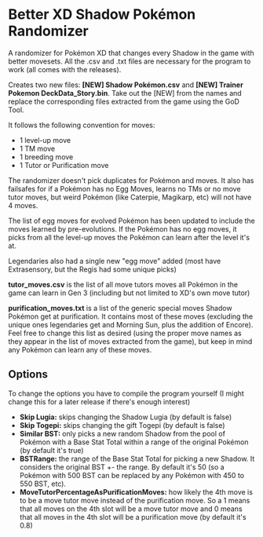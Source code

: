 # Better XD Shadow Pokémon Randomizer
A randomizer for Pokémon XD that changes every Shadow in the game with better movesets. All the .csv and .txt files are necessary for the program to work (all comes with the releases).

Creates two new files: **[NEW] Shadow Pokémon.csv** and **[NEW] Trainer Pokemon DeckData_Story.bin**. Take out the [NEW] from the names and replace the corresponding files extracted from the game using the GoD Tool.

It follows the following convention for moves:
* 1 level-up move
* 1 TM move
* 1 breeding move
* 1 Tutor or Purification move

The randomizer doesn't pick duplicates for Pokémon and moves. It also has failsafes for if a Pokémon has no Egg Moves, learns no TMs or no move tutor moves, but weird Pokémon (like Caterpie, Magikarp, etc) will not have 4 moves.

The list of egg moves for evolved Pokémon has been updated to include the moves learned by pre-evolutions. If the Pokémon has no egg moves, it picks from all the level-up moves the Pokémon can learn after the level it's at.

Legendaries also had a single new "egg move" added (most have Extrasensory, but the Regis had some unique picks)

**tutor_moves.csv** is the list of all move tutors moves all Pokémon in the game can learn in Gen 3 (including but not limited to XD's own move tutor)

**purification_moves.txt** is a list of the generic special moves Shadow Pokémon get at purification. It contains most of these moves (excluding the unique ones legendaries get and Morning Sun, plus the addition of Encore). Feel free to change this list as desired (using the proper move names as they appear in the list of moves extracted from the game), but keep in mind any Pokémon can learn any of these moves.

## Options
To change the options you have to compile the program yourself (I might change this for a later release if there's enough interest)

* **Skip Lugia:** skips changing the Shadow Lugia (by default is false)
* **Skip Togepi:** skips changing the gift Togepi (by default is false)
* **Similar BST:** only picks a new random Shadow from the pool of Pokémon with a Base Stat Total within a range of the original Pokémon (by default it's true)
* **BSTRange:** the range of the Base Stat Total for picking a new Shadow. It considers the original BST +- the range. By default it's 50 (so a Pokémon with 500 BST can be replaced by any Pokémon with 450 to 550 BST, etc).
* **MoveTutorPercentageAsPurificationMoves:** how likely the 4th move is to be a move tutor move instead of the purification move. So a 1 means that all moves on the 4th slot will be a move tutor move and 0 means that all moves in the 4th slot will be a purification move (by default it's 0.8)



